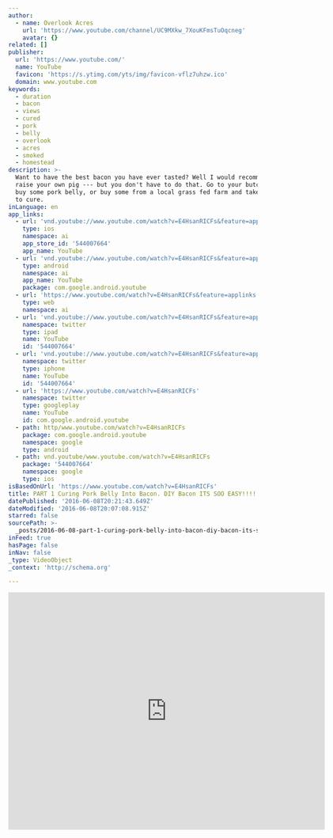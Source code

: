 ```yaml
---
author:
  - name: Overlook Acres
    url: 'https://www.youtube.com/channel/UC9MXkw_7XouKFmsTuOqcneg'
    avatar: {}
related: []
publisher:
  url: 'https://www.youtube.com/'
  name: YouTube
  favicon: 'https://s.ytimg.com/yts/img/favicon-vflz7uhzw.ico'
  domain: www.youtube.com
keywords:
  - duration
  - bacon
  - views
  - cured
  - pork
  - belly
  - overlook
  - acres
  - smoked
  - homestead
description: >-
  Want to have the best bacon you have ever tasted? Well I would recommend you
  raise your own pig --- but you don't have to do that. Go to your butcher and
  buy some pork belly, or buy some from a local grass fed farm and take it home
  to cure.
inLanguage: en
app_links:
  - url: 'vnd.youtube://www.youtube.com/watch?v=E4HsanRICFs&feature=applinks'
    type: ios
    namespace: ai
    app_store_id: '544007664'
    app_name: YouTube
  - url: 'vnd.youtube://www.youtube.com/watch?v=E4HsanRICFs&feature=applinks'
    type: android
    namespace: ai
    app_name: YouTube
    package: com.google.android.youtube
  - url: 'https://www.youtube.com/watch?v=E4HsanRICFs&feature=applinks'
    type: web
    namespace: ai
  - url: 'vnd.youtube://www.youtube.com/watch?v=E4HsanRICFs&feature=applinks'
    namespace: twitter
    type: ipad
    name: YouTube
    id: '544007664'
  - url: 'vnd.youtube://www.youtube.com/watch?v=E4HsanRICFs&feature=applinks'
    namespace: twitter
    type: iphone
    name: YouTube
    id: '544007664'
  - url: 'https://www.youtube.com/watch?v=E4HsanRICFs'
    namespace: twitter
    type: googleplay
    name: YouTube
    id: com.google.android.youtube
  - path: http/www.youtube.com/watch?v=E4HsanRICFs
    package: com.google.android.youtube
    namespace: google
    type: android
  - path: vnd.youtube/www.youtube.com/watch?v=E4HsanRICFs
    package: '544007664'
    namespace: google
    type: ios
isBasedOnUrl: 'https://www.youtube.com/watch?v=E4HsanRICFs'
title: PART 1 Curing Pork Belly Into Bacon. DIY Bacon ITS SOO EASY!!!!
datePublished: '2016-06-08T20:21:43.649Z'
dateModified: '2016-06-08T20:07:08.915Z'
starred: false
sourcePath: >-
  _posts/2016-06-08-part-1-curing-pork-belly-into-bacon-diy-bacon-its-soo-easy.md
inFeed: true
hasPage: false
inNav: false
_type: VideoObject
_context: 'http://schema.org'

---
```

<iframe src="https://cdn.embedly.com/widgets/media.html?src=https%3A%2F%2Fwww.youtube.com%2Fembed%2FE4HsanRICFs%3Ffeature%3Doembed&amp;url=http%3A%2F%2Fwww.youtube.com%2Fwatch%3Fv%3DE4HsanRICFs&amp;image=https%3A%2F%2Fi.ytimg.com%2Fvi%2FE4HsanRICFs%2Fhqdefault.jpg&amp;key=b7d04c9b404c499eba89ee7072e1c4f7&amp;type=text%2Fhtml&amp;schema=youtube" width="640" height="480" scrolling="no" frameborder="0" allowfullscreen="" style=""></iframe>